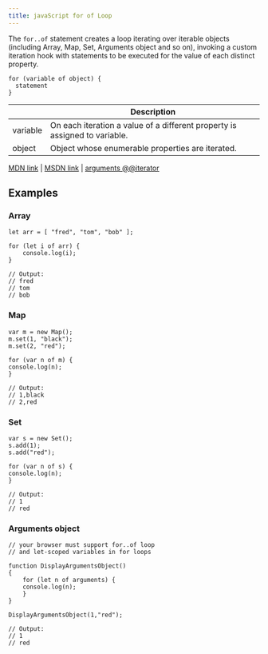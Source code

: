 ```yaml
---
title: javaScript for of Loop
---
```

The `for..of` statement creates a loop iterating over iterable objects (including Array, Map, Set, Arguments object and so on), invoking a custom iteration hook with statements to be executed for the value of each distinct property.

    for (variable of object) {
      statement
    }

| | Description |  
|----------|-------------------------------------|  
| variable | On each iteration a value of a different property is assigned to variable. |  
| object | Object whose enumerable properties are iterated. |

[MDN link](https://developer.mozilla.org/en/docs/Web/JavaScript/Reference/Statements/for...of) | [MSDN link](https://msdn.microsoft.com/library/dn858238%28v=vs.94%29.aspx?f=255&MSPPError=-2147217396) | [arguments @@iterator](https://developer.mozilla.org/en-US/docs/Web/JavaScript/Reference/Functions/arguments/@@iterator)

## Examples

### Array

    let arr = [ "fred", "tom", "bob" ];

    for (let i of arr) {
        console.log(i);
    }

    // Output:
    // fred
    // tom
    // bob

### Map

    var m = new Map();
    m.set(1, "black");
    m.set(2, "red");

    for (var n of m) {
    console.log(n);
    }

    // Output:
    // 1,black
    // 2,red

### Set

    var s = new Set();
    s.add(1);
    s.add("red");

    for (var n of s) {
    console.log(n);
    }

    // Output:
    // 1
    // red

### Arguments object

    // your browser must support for..of loop
    // and let-scoped variables in for loops

    function DisplayArgumentsObject()
    {
        for (let n of arguments) {
        console.log(n);
        }
    }

    DisplayArgumentsObject(1,"red");

    // Output:
    // 1
    // red